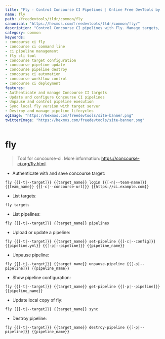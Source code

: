 ```yaml
---
title: "Fly - Control Concourse CI Pipelines | Online Free DevTools by Hexmos"
name: fly
path: /freedevtools/tldr/common/fly
canonical: "https://hexmos.com/freedevtools/tldr/common/fly/"
description: "Control Concourse CI pipelines with Fly. Manage targets, update configurations, and destroy pipelines using this command-line tool. Free online tool, no registration required."
category: common
keywords:
- concourse ci fly
- concourse ci command line
- ci pipeline management
- fly cli tool
- concourse target configuration
- concourse pipeline update
- concourse pipeline destroy
- concourse ci automation
- concourse workflow control
- concourse ci deployment
features:
- Authenticate and manage Concourse CI targets
- Update and configure Concourse CI pipelines
- Unpause and control pipeline execution
- Sync local fly version with target server
- Destroy and manage pipeline lifecycles
ogImage: "https://hexmos.com/freedevtools/site-banner.png"
twitterImage: "https://hexmos.com/freedevtools/site-banner.png"
---
```


# fly

> Tool for concourse-ci.
> More information: <https://concourse-ci.org/fly.html>.

- Authenticate with and save concourse target:

`fly {{[-t|--target]}} {{target_name}} login {{[-n|--team-name]}} {{team_name}} {{[-c|--concourse-url]}} {{https://ci.example.com}}`

- List targets:

`fly targets`

- List pipelines:

`fly {{[-t|--target]}} {{target_name}} pipelines`

- Upload or update a pipeline:

`fly {{[-t|--target]}} {{target_name}} set-pipeline {{[-c|--config]}} {{pipeline.yml}} {{[-p|--pipeline]}} {{pipeline_name}}`

- Unpause pipeline:

`fly {{[-t|--target]}} {{target_name}} unpause-pipeline {{[-p|--pipeline]}} {{pipeline_name}}`

- Show pipeline configuration:

`fly {{[-t|--target]}} {{target_name}} get-pipeline {{[-p|--pipeline]}} {{pipeline_name}}`

- Update local copy of fly:

`fly {{[-t|--target]}} {{target_name}} sync`

- Destroy pipeline:

`fly {{[-t|--target]}} {{target_name}} destroy-pipeline {{[-p|--pipeline]}} {{pipeline_name}}`
